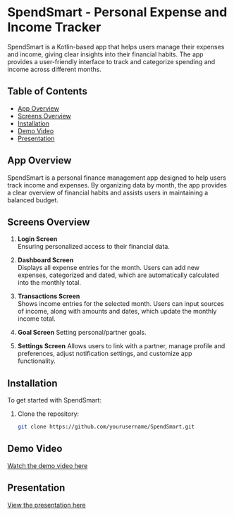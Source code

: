 # SpendSmart - Personal Expense and Income Tracker

SpendSmart is a Kotlin-based app that helps users manage their expenses and income, giving clear insights into their financial habits. The app provides a user-friendly interface to track and categorize spending and income across different months.

## Table of Contents
- [App Overview](#app-overview)
- [Screens Overview](#screens-overview)
- [Installation](#installation)
- [Demo Video](#demo-video)
- [Presentation](#presentation)

## App Overview
SpendSmart is a personal finance management app designed to help users track income and expenses. By organizing data by month, the app provides a clear overview of financial habits and assists users in maintaining a balanced budget.

## Screens Overview

1. **Login Screen**  
   Ensuring personalized access to their financial data.
2. **Dashboard Screen**  
   Displays all expense entries for the month. Users can add new expenses, categorized and dated, which are automatically calculated into the monthly total.
3. **Transactions Screen**  
   Shows income entries for the selected month. Users can input sources of income, along with amounts and dates, which update the monthly income total.
    
4. **Goal Screen**
  Setting personal/partner goals.
  
5. **Settings Screen**
  Allows users to link with a partner, manage profile and preferences, adjust notification settings, and customize app functionality.

## Installation
To get started with SpendSmart:

1. Clone the repository:  
   ```bash
   git clone https://github.com/yourusername/SpendSmart.git

## Demo Video
[Watch the demo video here](URL_TO_YOUR_VIDEO)

## Presentation
[View the presentation here](SpendSmart.pdf)

